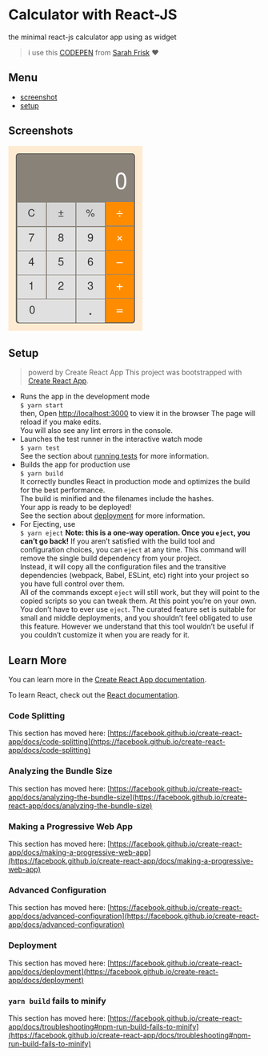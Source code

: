 # Calculator with React-JS

the minimal react-js calculator app using as widget

> i use this [CODEPEN](https://codepen.io/sfrisk/pen/BymJer?editors=0100 "Apple's Calculator") from [Sarah Frisk](https://codepen.io/sfrisk '@sfrisk') ❤️

## Menu

-   [screenshot](#screenshots)
-   [setup](#setup)

## Screenshots

![react-widget-calculator](./screenshots/screenshot.png)

## Setup

> powerd by Create React App
> This project was bootstrapped with [Create React App](https://github.com/facebook/create-react-app).

-   Runs the app in the development mode\
    `$ yarn start`\
    then, Open [http://localhost:3000](http://localhost:3000) to view it in the browser
    The page will reload if you make edits.\
     You will also see any lint errors in the console.
-   Launches the test runner in the interactive watch mode\
    `$ yarn test`\
    See the section about [running tests](https://facebook.github.io/create-react-app/docs/running-tests) for more information.
-   Builds the app for production use\
    `$ yarn build`\
    It correctly bundles React in production mode and optimizes the build for the best performance.\
    The build is minified and the filenames include the hashes.\
    Your app is ready to be deployed!\
    See the section about [deployment](https://facebook.github.io/create-react-app/docs/deployment) for more information.
-   For Ejecting, use\
    `$ yarn eject`
    **Note: this is a one-way operation. Once you `eject`, you can’t go back!**
    If you aren’t satisfied with the build tool and configuration choices, you can `eject` at any time. This command will remove the single build dependency from your project.\
    Instead, it will copy all the configuration files and the transitive dependencies (webpack, Babel, ESLint, etc) right into your project so you have full control over them.\
    All of the commands except `eject` will still work, but they will point to the copied scripts so you can tweak them. At this point you’re on your own.
    You don’t have to ever use `eject`. The curated feature set is suitable for small and middle deployments, and you shouldn’t feel obligated to use this feature. However we understand that this tool wouldn’t be useful if you couldn’t customize it when you are ready for it.

## Learn More

You can learn more in the [Create React App documentation](https://facebook.github.io/create-react-app/docs/getting-started).

To learn React, check out the [React documentation](https://reactjs.org/).

### Code Splitting

This section has moved here: [https://facebook.github.io/create-react-app/docs/code-splitting](https://facebook.github.io/create-react-app/docs/code-splitting)

### Analyzing the Bundle Size

This section has moved here: [https://facebook.github.io/create-react-app/docs/analyzing-the-bundle-size](https://facebook.github.io/create-react-app/docs/analyzing-the-bundle-size)

### Making a Progressive Web App

This section has moved here: [https://facebook.github.io/create-react-app/docs/making-a-progressive-web-app](https://facebook.github.io/create-react-app/docs/making-a-progressive-web-app)

### Advanced Configuration

This section has moved here: [https://facebook.github.io/create-react-app/docs/advanced-configuration](https://facebook.github.io/create-react-app/docs/advanced-configuration)

### Deployment

This section has moved here: [https://facebook.github.io/create-react-app/docs/deployment](https://facebook.github.io/create-react-app/docs/deployment)

### `yarn build` fails to minify

This section has moved here: [https://facebook.github.io/create-react-app/docs/troubleshooting#npm-run-build-fails-to-minify](https://facebook.github.io/create-react-app/docs/troubleshooting#npm-run-build-fails-to-minify)
